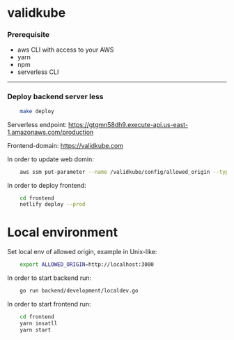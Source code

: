 # validkube

### Prerequisite

- aws CLI with access to your AWS
- yarn
- npm
- serverless CLI

---

### Deploy backend server less

```bash
    make deploy
```

Serverless endpoint: https://gtgmn58dh9.execute-api.us-east-1.amazonaws.com/production

Frontend-domain: https://validkube.com

In order to update web domin:

```bash
    aws ssm put-parameter --name /validkube/config/allowed_origin --type String --value {frontend-domain} --overwrite
```

In order to deploy frontend:

```bash
    cd frontend
    netlify deploy --prod
```

# Local environment

Set local env of allowed origin, example in Unix-like:

```bash
    export ALLOWED_ORIGIN=http://localhost:3000
```

In order to start backend run:

```bash
    go run backend/development/localdev.go
```

In order to start frontend run:

```bash
    cd frontend
    yarn insatll
    yarn start
```

